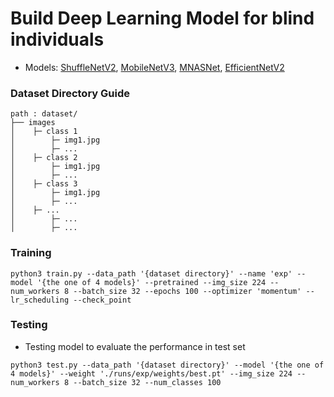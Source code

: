 # Build Deep Learning Model for blind individuals  
- Models: [ShuffleNetV2](https://arxiv.org/abs/1807.11164), [MobileNetV3](https://arxiv.org/abs/1905.02244), [MNASNet](https://arxiv.org/abs/1807.11626), [EfficientNetV2](https://arxiv.org/abs/2104.00298)  

### Dataset Directory Guide
```
path : dataset/
├── images
│    ├─ class 1
│        ├─ img1.jpg
│        ├─ ...
│    ├─ class 2
│        ├─ img1.jpg
│        ├─ ...
│    ├─ class 3
│        ├─ img1.jpg
│        ├─ ...
│    ├─ ...
│        ├─ ...
│        ├─ ...
```

### Training
```
python3 train.py --data_path '{dataset directory}' --name 'exp' --model '{the one of 4 models}' --pretrained --img_size 224 --num_workers 8 --batch_size 32 --epochs 100 --optimizer 'momentum' --lr_scheduling --check_point
```

### Testing
- Testing model to evaluate the performance in test set
```
python3 test.py --data_path '{dataset directory}' --model '{the one of 4 models}' --weight './runs/exp/weights/best.pt' --img_size 224 --num_workers 8 --batch_size 32 --num_classes 100
```